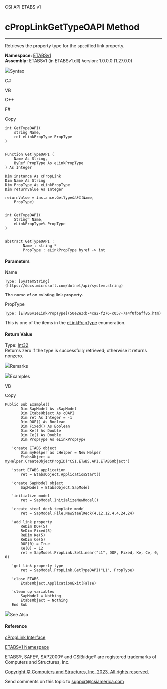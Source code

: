 ﻿

CSI API ETABS v1

# cPropLinkGetTypeOAPI Method  
  
---  
  
Retrieves the property type for the specified link property.

**Namespace:** [ETABSv1](2780f1b8-2033-5289-2298-1cdb2a7508d9.htm)  
**Assembly:** ETABSv1 (in ETABSv1.dll) Version: 1.0.0.0 (1.27.0.0)

![](../icons/SectionExpanded.png)Syntax

C#

VB

C++

F#

Copy

    
    
    int GetTypeOAPI(
    	string Name,
    	ref eLinkPropType PropType
    )
    
    
    Function GetTypeOAPI ( 
    	Name As String,
    	ByRef PropType As eLinkPropType
    ) As Integer
    
    Dim instance As cPropLink
    Dim Name As String
    Dim PropType As eLinkPropType
    Dim returnValue As Integer
    
    returnValue = instance.GetTypeOAPI(Name, 
    	PropType)
    
    
    int GetTypeOAPI(
    	String^ Name, 
    	eLinkPropType% PropType
    )
    
    
    abstract GetTypeOAPI : 
            Name : string * 
            PropType : eLinkPropType byref -> int 
    

#### Parameters

Name

    Type: [SystemString](https://docs.microsoft.com/dotnet/api/system.string)  
The name of an existing link property.

PropType

    Type: [ETABSv1eLinkPropType](50e2e3cb-4ca2-f276-c057-7a4f0fbaff85.htm)  
This is one of the items in the
[eLinkPropType](50e2e3cb-4ca2-f276-c057-7a4f0fbaff85.htm) enumeration.

#### Return Value

Type: [Int32](https://docs.microsoft.com/dotnet/api/system.int32)  
Returns zero if the type is successfully retrieved; otherwise it returns
nonzero.

![](../icons/SectionExpanded.png)Remarks

![](../icons/SectionExpanded.png)Examples

VB

Copy

    
    
    Public Sub Example()
           Dim SapModel As cSapModel
           Dim EtabsObject As cOAPI
           Dim ret As Integer = -1
           Dim DOF() As Boolean
           Dim Fixed() As Boolean
           Dim Ke() As Double
           Dim Ce() As Double
           Dim PropType As eLinkPropType
    
       'create ETABS object
           Dim myHelper as cHelper = New Helper
           EtabsObject = myHelper.CreateObjectProgID("CSI.ETABS.API.ETABSObject")
    
       'start ETABS application
           ret = EtabsObject.ApplicationStart()
    
       'create SapModel object
           SapModel = EtabsObject.SapModel
    
       'initialize model
           ret = SapModel.InitializeNewModel()
    
       'create steel deck template model
           ret = SapModel.File.NewSteelDeck(4,12,12,4,4,24,24)
    
       'add link property
           ReDim DOF(5)
           ReDim Fixed(5)
           ReDim Ke(5)
           ReDim Ce(5)
           DOF(0) = True
           Ke(0) = 12
           ret = SapModel.PropLink.SetLinear("L1", DOF, Fixed, Ke, Ce, 0, 0)
    
       'get link property type
           ret = SapModel.PropLink.GetTypeOAPI("L1", PropType)
    
       'close ETABS
           EtabsObject.ApplicationExit(False)
    
       'clean up variables
           SapModel = Nothing
           EtabsObject = Nothing
       End Sub

![](../icons/SectionExpanded.png)See Also

#### Reference

[cPropLink Interface](a76cf100-6278-6a57-2daf-e0425fef43cb.htm)

[ETABSv1 Namespace](2780f1b8-2033-5289-2298-1cdb2a7508d9.htm)

ETABS®, SAFE®, SAP2000® and CSiBridge® are registered trademarks of Computers
and Structures, Inc.  

[Copyright © Computers and Structures, Inc. 2023. All rights
reserved.](http://www.csiamerica.com)

Send comments on this topic to
[support@csiamerica.com](mailto:support%40csiamerica.com?Subject=CSI%20API%20ETABS%20v1)

